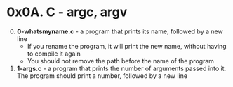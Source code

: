 # 0x0A. C - argc, argv

0. **0-whatsmyname.c** -  a program that prints its name, followed by a new line
	* If you rename the program, it will print the new name, without having to compile it again
	* You should not remove the path before the name of the program
1. **1-args.c** -  a program that prints the number of arguments passed into it. The program should print a number, followed by a new line

